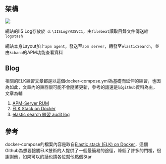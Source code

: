 ﻿[架構]:./document/images/01.png
[APM-Server RUM]:https://partypeopleland.github.io/artblog/2019/07/09/APM-Server-RUM/
[ELK Stack on Docker]:https://partypeopleland.github.io/artblog/2019/06/27/ELK-Stack-on-Docker/
[elastic search 練習 audit log]:https://partypeopleland.github.io/artblog/2019/07/02/elastic-search-%E7%B7%B4%E7%BF%92-audit-log/
[Elastic stack (ELK) on Docker]:https://github.com/deviantony/docker-elk


## 架構

![][架構]

網站的IIS Log存放於` d:\IISLog\W3SVC1`，由`filebeat`讀取目錄文件傳送給`logstash`  

網站本身Layout加上`apm agent`，發送至`apm server`，轉發至`elasticSearch`，並由`kibana`的APM功能查看資料

## Blog

相關的ELK練習文章都是以這個docker-compose.yml為基礎而延伸的練習，也因為如此，文章內的東西很可能不會隨著更新，參考的話還是以`github`資料為主，文章為輔

1. [APM-Server RUM][APM-Server RUM]
1. [ELK Stack on Docker][ELK Stack on Docker]
1. [elastic search 練習 audit log][elastic search 練習 audit log]

## 參考

docker-compose的檔案內容是取自[Elastic stack (ELK) on Docker][Elastic stack (ELK) on Docker]，這個Github為想要接觸ELK技術的人提供了一個最簡易的途徑，降低了許多的門檻，很謝謝他，如果可以的話也請各位幫他點個Star
